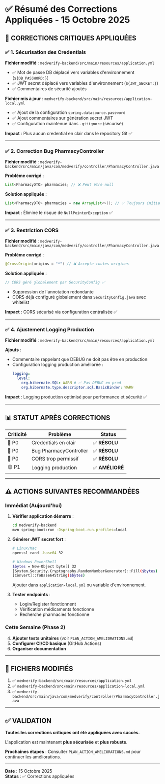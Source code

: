 # ✅ Résumé des Corrections Appliquées - 15 Octobre 2025

## 🔴 CORRECTIONS CRITIQUES APPLIQUÉES

### ✅ 1. Sécurisation des Credentials

**Fichier modifié** : `medverify-backend/src/main/resources/application.yml`

- ✅ Mot de passe DB déplacé vers variables d'environnement (`${DB_PASSWORD:}`)
- ✅ JWT secret déplacé vers variables d'environnement (`${JWT_SECRET:}`)
- ✅ Commentaires de sécurité ajoutés

**Fichier mis à jour** : `medverify-backend/src/main/resources/application-local.yml`

- ✅ Ajout de la configuration `spring.datasource.password`
- ✅ Ajout commentaires sur génération secret JWT
- ✅ Configuration maintenue dans `.gitignore` (sécurisé)

**Impact** : Plus aucun credential en clair dans le repository Git ✅

---

### ✅ 2. Correction Bug PharmacyController

**Fichier modifié** : `medverify-backend/src/main/java/com/medverify/controller/PharmacyController.java`

**Problème corrigé** :

```java
List<PharmacyDTO> pharmacies; // ❌ Peut être null
```

**Solution appliquée** :

```java
List<PharmacyDTO> pharmacies = new ArrayList<>(); // ✅ Toujours initialisé
```

**Impact** : Élimine le risque de `NullPointerException` ✅

---

### ✅ 3. Restriction CORS

**Fichier modifié** : `medverify-backend/src/main/java/com/medverify/controller/PharmacyController.java`

**Problème corrigé** :

```java
@CrossOrigin(origins = "*") // ❌ Accepte toutes origines
```

**Solution appliquée** :

```java
// CORS géré globalement par SecurityConfig ✅
```

- Suppression de l'annotation redondante
- CORS déjà configuré globalement dans `SecurityConfig.java` avec whitelist

**Impact** : CORS sécurisé via configuration centralisée ✅

---

### ✅ 4. Ajustement Logging Production

**Fichier modifié** : `medverify-backend/src/main/resources/application.yml`

**Ajouts** :

- Commentaire rappelant que DEBUG ne doit pas être en production
- Configuration logging production améliorée :
  ```yaml
  logging:
    level:
      org.hibernate.SQL: WARN # ✅ Pas DEBUG en prod
      org.hibernate.type.descriptor.sql.BasicBinder: WARN
  ```

**Impact** : Logging production optimisé pour performance et sécurité ✅

---

## 📊 STATUT APRÈS CORRECTIONS

| Criticité | Problème               | Status          |
| --------- | ---------------------- | --------------- |
| 🔴 P0     | Credentials en clair   | ✅ **RÉSOLU**   |
| 🔴 P0     | Bug PharmacyController | ✅ **RÉSOLU**   |
| 🔴 P0     | CORS trop permissif    | ✅ **RÉSOLU**   |
| 🟡 P1     | Logging production     | ✅ **AMÉLIORÉ** |

---

## ⚠️ ACTIONS SUIVANTES RECOMMANDÉES

### Immédiat (Aujourd'hui)

1. **Vérifier application démarre** :

   ```bash
   cd medverify-backend
   mvn spring-boot:run -Dspring-boot.run.profiles=local
   ```

2. **Générer JWT secret fort** :

   ```bash
   # Linux/Mac
   openssl rand -base64 32

   # Windows PowerShell
   $bytes = New-Object byte[] 32
   [System.Security.Cryptography.RandomNumberGenerator]::Fill($bytes)
   [Convert]::ToBase64String($bytes)
   ```

   Ajouter dans `application-local.yml` ou variable d'environnement.

3. **Tester endpoints** :
   - Login/Register fonctionnent
   - Vérification médicaments fonctionne
   - Recherche pharmacies fonctionne

### Cette Semaine (Phase 2)

4. **Ajouter tests unitaires** (voir `PLAN_ACTION_AMELIORATIONS.md`)
5. **Configurer CI/CD basique** (GitHub Actions)
6. **Organiser documentation**

---

## 📝 FICHIERS MODIFIÉS

1. ✅ `medverify-backend/src/main/resources/application.yml`
2. ✅ `medverify-backend/src/main/resources/application-local.yml`
3. ✅ `medverify-backend/src/main/java/com/medverify/controller/PharmacyController.java`

---

## ✅ VALIDATION

**Toutes les corrections critiques ont été appliquées avec succès.**

L'application est maintenant **plus sécurisée** et **plus robuste**.

**Prochaines étapes** : Consulter `PLAN_ACTION_AMELIORATIONS.md` pour continuer les améliorations.

---

**Date** : 15 Octobre 2025  
**Status** : ✅ Corrections appliquées


